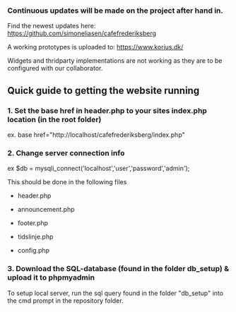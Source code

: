 ### Continuous updates will be made on the project after hand in.
Find the newest updates here: https://github.com/simoneliasen/cafefrederiksberg

A working prototypes is uploaded to: https://www.korius.dk/

Widgets and thridparty implementations are not working as they are to be configured with our collaborator.

## Quick guide to getting the website running

### 1. Set the base href in header.php to your sites index.php location (in the root folder)
ex. base href="http://localhost/cafefrederiksberg/index.php"

### 2. Change server connection info
ex $db = mysqli_connect('localhost','user','password','admin');

This should be done in the following files

- header.php

- announcement.php

- footer.php

- tidslinje.php

- config.php

### 3. Download the SQL-database (found in the folder db_setup) & upload it to phpmyadmin
To setup local server, run the sql query found in the folder "db_setup" into the cmd prompt in the repository folder.
